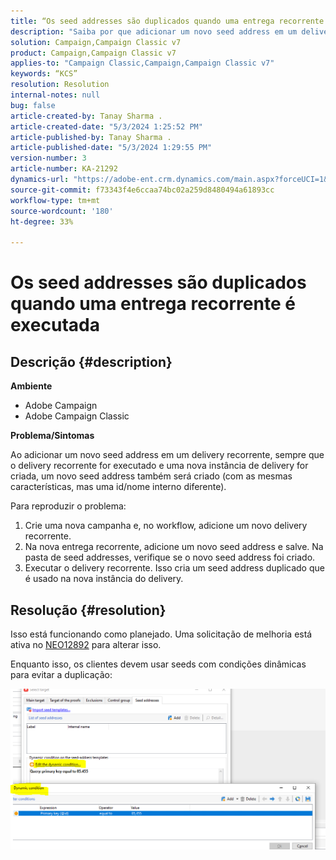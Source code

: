 ```yaml
---
title: “Os seed addresses são duplicados quando uma entrega recorrente é executada”
description: "Saiba por que adicionar um novo seed address em um delivery recorrente cria um seed address duplicado."
solution: Campaign,Campaign Classic v7
product: Campaign,Campaign Classic v7
applies-to: "Campaign Classic,Campaign,Campaign Classic v7"
keywords: “KCS”
resolution: Resolution
internal-notes: null
bug: false
article-created-by: Tanay Sharma .
article-created-date: "5/3/2024 1:25:52 PM"
article-published-by: Tanay Sharma .
article-published-date: "5/3/2024 1:29:55 PM"
version-number: 3
article-number: KA-21292
dynamics-url: "https://adobe-ent.crm.dynamics.com/main.aspx?forceUCI=1&pagetype=entityrecord&etn=knowledgearticle&id=c1dfd3a3-5009-ef11-9f8a-6045bd026dc7"
source-git-commit: f73343f4e6ccaa74bc02a259d8480494a61893cc
workflow-type: tm+mt
source-wordcount: '180'
ht-degree: 33%

---
```


# Os seed addresses são duplicados quando uma entrega recorrente é executada

## Descrição {#description}


<b>Ambiente</b>

- Adobe Campaign
- Adobe Campaign Classic


<b>Problema/Sintomas</b>

Ao adicionar um novo seed address em um delivery recorrente, sempre que o delivery recorrente for executado e uma nova instância de delivery for criada, um novo seed address também será criado (com as mesmas características, mas uma id/nome interno diferente).

Para reproduzir o problema:

1. Crie uma nova campanha e, no workflow, adicione um novo delivery recorrente.
2. Na nova entrega recorrente, adicione um novo seed address e salve. Na pasta de seed addresses, verifique se o novo seed address foi criado.
3. Executar o delivery recorrente. Isso cria um seed address duplicado que é usado na nova instância do delivery.



## Resolução {#resolution}


Isso está funcionando como planejado. Uma solicitação de melhoria está ativa no [NEO12892](https://jira.corp.adobe.com/browse/NEO-12892) para alterar isso.

Enquanto isso, os clientes devem usar seeds com condições dinâmicas para evitar a duplicação:

![](assets/83cc65a7-329b-ed11-aad1-6045bd006ce9.png)
